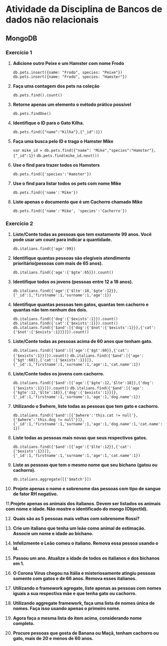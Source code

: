 

# Atividade da Disciplina de Bancos de dados não relacionais

## MongoDB

### Exercício 1

1. **Adicione outro Peixe e um Hamster com nome Frodo**
	
	`db.pets.insert({name: "Frodo", species: "Peixe"})`
	`db.pets.insert({name: "Frodo", species: "Hamster"})`

2. **Faça uma contagem dos pets na coleção**
	
	`db.pets.find().count()`
	
3. **Retorne apenas um elemento o método prático possível**

	`db.pets.findOne()`

4. **Identifique o ID para o Gato Kilha.**
 
	`db.pets.find({"name":"Kilha"},{"_id":1})`

5. **Faça uma busca pelo ID e traga o Hamster Mike**
   
	`var mike_id = db.pets.find({"name": "Mike","species":"Hamster"},{"_id":1})`
	`db.pets.find(mike_id.next())`

6. **Use o find para trazer todos os Hamsters**

	`db.pets.find({'species':'Hamster'})`

7. **Use o find para listar todos os pets com nome Mike**
	
	`db.pets.find({'name':'Mike'})`
	
8. **Liste apenas o documento que é um Cachorro chamado Mike**

	 `db.pets.find({'name':'Mike', 'species':'Cachorro'})`
	 

### Exercício 2


1. **Liste/Conte todas as pessoas que tem exatamente 99 anos. Você pode usar um count para indicar a quantidade.**

	`db.italians.find({'age':99})`

2. **Identifique quantas pessoas são elegíveis atendimento prioritário(pessoas com mais de 65 anos).**

	`db.italians.find({'age':{'$gte':65}}).count()`

3. **Identifique todos os jovens (pessoas entre 12 a 18 anos).**

	`db.italians.find({'age':{'$lte':18,'$gte':12}},{'_id':1,'firstname':1,'surname':1,'age':1})`

4. **Identifique quantas pessoas tem gatos, quantas tem cachorro e quantas não tem nenhum dos dois.**

   `db.italians.find({'dog':{'$exists':1}}).count()`
   `db.italians.find({'cat':{'$exists':1}}).count()`
   `db.italians.find({'$and':[{'dog':{'$not':{'$exists':1}}},{'cat':{'$not':{'$exists':1}}}]}).count()`
   
5. **Liste/Conte todas as pessoas acima de 60 anos que tenham gato.**
	
	`db.italians.find({'$and':[{'age':{'$gt':60}},{'cat':{'$exists':1}}]}).count()`
	`db.italians.find({'$and':[{'age':{'$gt':60}},{'cat':{'$exists':1}}]},{'_id':1,'firstname':1,'surname':1,'age':1,'cat.name':1})`
	
6. **Liste/Conte todos os jovens com cachorro.**

	`db.italians.find({'$and':[{'age':{'$gte':12,'$lte':18}},{'dog':{'$exists':1}}]}).count()`
	`db.italians.find({'$and':[{'age':{'$gte':12,'$lte':18}},{'dog':{'$exists':1}}]},{'_id':1,'firstname':1,'surname':1,'age':1,'dog.name':1})`


7. **Utilizando o $where, liste todas as pessoas que tem gato e cachorro.**
	
   `db.italians.find({'$and':[{'$where':'this.cat != null'},{'$where':'this.dog != null'}]},{'_id':1,'firstname':1,'surname':1,'age':1,'dog.name':1,'cat.name':1})`


8. **Liste todas as pessoas mais novas que seus respectivos gatos.**
   
   `db.italians.find({'$and':[{'age':{'$lte':12}},{'cat':{'$exists':1}}]},{'_id':1,'firstname':1,'surname':1,'age':1,'cat.name':1})`

9. **Liste as pessoas que tem o mesmo nome que seu bichano (gatou ou cachorro).**

	`db.italians.aggregate([{'$match'}])`

10. **Projete apenas o nome e sobrenome das pessoas com tipo de sangue de fator RH negativo.**

11.**Projete apenas os animais dos italianos. Devem ser listados os animais com nome e idade. Não mostre o identificado do mongo (ObjectId).**

12. **Quais são as 5 pessoas mais velhas com sobrenome Rossi?**

13. **Crie um italiano que tenha um leão como animal de estimação. Associe um nome e idade ao bichano.**

14. **Infelizmente o Leão comeu o italiano. Remova essa pessoa usando o Id.**

15. **Passou um ano. Atualize a idade de todos os italianos e dos bichanos em 1.**

16. **O Corona Vírus chegou na Itália e misteriosamente atingiu pessoas somente com gatos e de 66 anos. Remova esses italianos.**

17. **Utilizando o framework agregate, liste apenas as pessoas com nomes iguais a sua respectiva mãe e que tenha gato ou cachorro.**

18. **Utilizando aggregate framework, faça uma lista de nomes única de nomes. Faça isso usando apenas o primeiro nome.**

19. **Agora faça a mesma lista do item acima, considerando nome completo.**

20. **Procure pessoas que gosta de Banana ou Maçã, tenham cachorro ou gato, mais de 20 e menos de 60 anos.**

	